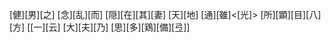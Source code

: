 [健][男][之] [念][乱][而] [隠][在][其][妻] [天][地] [通][雖]<[光]> [所][顕][目][八][方] [[一][云] [大][夫][乃] [思][多][鶏][備][弖]]
